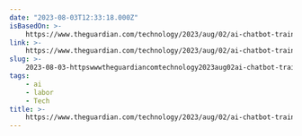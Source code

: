 ```yaml
---
date: "2023-08-03T12:33:18.000Z"
isBasedOn: >-
    https://www.theguardian.com/technology/2023/aug/02/ai-chatbot-training-human-toll-content-moderator-meta-openai
link: >-
    https://www.theguardian.com/technology/2023/aug/02/ai-chatbot-training-human-toll-content-moderator-meta-openai
slug: >-
    2023-08-03-httpswwwtheguardiancomtechnology2023aug02ai-chatbot-training-human-toll-content-moderator-meta-openai
tags:
    - ai
    - labor
    - Tech
title: >-
    https://www.theguardian.com/technology/2023/aug/02/ai-chatbot-training-human-toll-content-moderator-meta-openai
---
```

